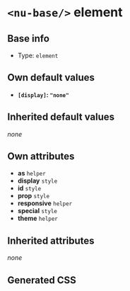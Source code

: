 # `<nu-base/>` element

## Base info
* Type: `element`


## Own default values
* **`[display]`: `"none"`**

## Inherited default values
*none*


## Own attributes
* **as** `helper`
* **display** `style`
* **id** `style`
* **prop** `style`
* **responsive** `helper`
* **special** `style`
* **theme** `helper`


## Inherited attributes
*none*

## Generated CSS
```css

```
